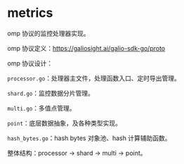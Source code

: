 # metrics

omp 协议的监控处理器实现。

omp 协议定义：<https://galiosight.ai/galio-sdk-go/proto>

omp 协议设计：

`processor.go`：处理器主文件，处理函数入口、定时导出管理。

`shard.go`：监控数据分片管理。

`multi.go`：多值点管理。

`point`：底层数据抽象，及各种类型实现。

`hash_bytes.go`：hash bytes 对象池、hash 计算辅助函数。

整体结构：processor → shard → multi → point。
